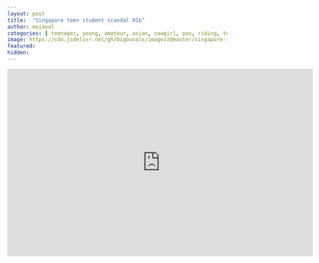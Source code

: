 ```yaml
---
layout: post
title:  "Singapore teen student scandal 01b"
author: mojaval
categories: [ teenager, young, amateur, asian, cowgirl, pov, riding, teen, point of view, brunette, babe, perky tits, missionary, homemade, cumshot ]
image: https://cdn.jsdelivr.net/gh/bigbunals/imagezz@master/singapore-teen-student-scandal-01b___944e9511147350ff15f0044baaeeb8e0056846aa.mp4.jpg
featured: 
hidden: 
---
```


<iframe src="https://openload.co/embed/XzSl5mxF7UA/singapore-teen-student-scandal-01b___944e9511147350ff15f0044baaeeb8e0056846aa.mp4" scrolling="no" frameborder="0" width="700" height="430" allowfullscreen="true" webkitallowfullscreen="true" mozallowfullscreen="true"></iframe>
